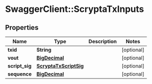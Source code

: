 # SwaggerClient::ScryptaTxInputs

## Properties
Name | Type | Description | Notes
------------ | ------------- | ------------- | -------------
**txid** | **String** |  | [optional] 
**vout** | [**BigDecimal**](BigDecimal.md) |  | [optional] 
**script_sig** | [**ScryptaTxScriptSig**](ScryptaTxScriptSig.md) |  | [optional] 
**sequence** | [**BigDecimal**](BigDecimal.md) |  | [optional] 


